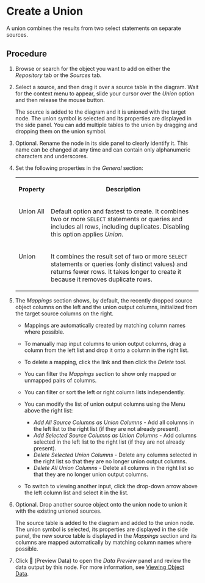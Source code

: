<!-- loio9cd6fbf4710e4a31a3fd5246302ed9ec -->

<link rel="stylesheet" type="text/css" href="../css/sap-icons.css"/>

# Create a Union

A union combines the results from two select statements on separate sources.



<a name="loio9cd6fbf4710e4a31a3fd5246302ed9ec__steps_usp_wtj_lyb"/>

## Procedure

1.  Browse or search for the object you want to add on either the *Repository* tab or the *Sources* tab.

2.  Select a source, and then drag it over a source table in the diagram. Wait for the context menu to appear, slide your cursor over the *Union* option and then release the mouse button.

    The source is added to the diagram and it is unioned with the target node. The union symbol is selected and its properties are displayed in the side panel. You can add multiple tables to the union by dragging and dropping them on the union symbol.

3.  Optional. Rename the node in its side panel to clearly identify it. This name can be changed at any time and can contain only alphanumeric characters and underscores.

4.  Set the following properties in the *General* section:


    <table>
    <tr>
    <th valign="top">

    Property
    
    </th>
    <th valign="top">

    Description
    
    </th>
    </tr>
    <tr>
    <td valign="top">
    
    Union All
    
    </td>
    <td valign="top">
    
    Default option and fastest to create. It combines two or more `SELECT` statements or queries and includes all rows, including duplicates. Disabling this option applies *Union*.
    
    </td>
    </tr>
    <tr>
    <td valign="top">
    
    Union
    
    </td>
    <td valign="top">
    
    It combines the result set of two or more `SELECT` statements or queries \(only distinct values\) and returns fewer rows. It takes longer to create it because it removes duplicate rows.
    
    </td>
    </tr>
    </table>
    
5.  The *Mappings* section shows, by default, the recently dropped source object columns on the left and the union output columns, initialized from the target source columns on the right.

    -   Mappings are automatically created by matching column names where possible.
    -   To manually map input columns to union output columns, drag a column from the left list and drop it onto a column in the right list.
    -   To delete a mapping, click the link and then click the *Delete* tool.
    -   You can filter the *Mappings* section to show only mapped or unmapped pairs of columns.
    -   You can filter or sort the left or right column lists independently.
    -   You can modify the list of union output columns using the Menu above the right list:
        -   *Add All Source Columns as Union Columns* - Add all columns in the left list to the right list \(if they are not already present\).
        -   *Add Selected Source Columns as Union Columns* - Add columns selected in the left list to the right list \(if they are not already present\).
        -   *Delete Selected Union Columns* - Delete any columns selected in the right list so that they are no longer union output columns.
        -   *Delete All Union Columns* - Delete all columns in the right list so that they are no longer union output columns.

    -   To switch to viewing another input, click the drop-down arrow above the left column list and select it in the list.

6.  Optional. Drop another source object onto the union node to union it with the existing unioned sources.

    The source table is added to the diagram and added to the union node. The union symbol is selected, its properties are displayed in the side panel, the new source table is displayed in the *Mappings* section and its columns are mapped automatically by matching column names where possible.

7.  Click <span class="FPA-icons-V3"></span> \(Preview Data\) to open the *Data Preview* panel and review the data output by this node. For more information, see [Viewing Object Data](../viewing-object-data-b338e4a.md).


